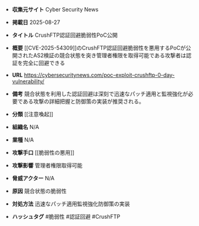 - **収集元サイト**
Cyber Security News

- **掲載日**
2025-08-27

- **タイトル**
CrushFTP認証回避脆弱性PoC公開

- **概要**
[[CVE-2025-54309]]のCrushFTP認証回避脆弱性を悪用するPoCが公開されたAS2検証の競合状態を突き管理者権限を取得可能である攻撃者は認証を完全に回避できる

- **URL**
https://cybersecuritynews.com/poc-exploit-crushftp-0-day-vulnerability/

- **備考**
競合状態を利用した認証回避は深刻で迅速なパッチ適用と監視強化が必要である攻撃の詳細把握と防御策の実装が推奨される。

- **分類**
[[注意喚起]]

- **組織名**
N/A

- **業種**
N/A

- **攻撃手口**
[[脆弱性の悪用]]

- **攻撃影響**
管理者権限取得可能

- **脅威アクター**
N/A

- **原因**
競合状態の脆弱性

- **対処方法**
迅速なパッチ適用監視強化防御策の実装

- **ハッシュタグ**
#脆弱性 #認証回避 #CrushFTP

